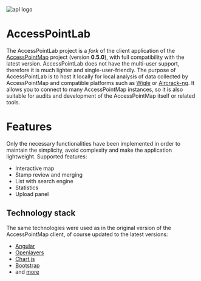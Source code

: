 ![apl logo](https://user-images.githubusercontent.com/46250989/146814923-b11b9e32-7f5e-4699-8c0a-56c445771ffb.png)
#  AccessPointLab

The AccessPointLab project is a *fork* of the client application of the [AccessPointMap](https://github.com/Krzysztofz01/AccessPointMap) project (version **0.5.0**), with full compatibility with the latest version. AccessPointLab does not have the multi-user support, therefore it is much lighter and single-user-friendly. The purpose of AccessPointLab is to host it locally for local analysis of data collected by AccessPointMap and compatible platforms such as [Wigle](https://github.com/wiglenet/wigle-wifi-wardriving) or [Aircrack-ng](https://github.com/aircrack-ng/aircrack-ng). It allows you to connect to many AccessPointMap instances, so it is also suitable for audits and development of the AccessPointMap itself or related tools.

# Features

Only the necessary functionalities have been implemented in order to maintain the simplicity, avoid complexity and make the application lightweight. Supported features:
- Interactive map
- Stamp review and merging
- List with search engine
- Statistics
- Upload panel

## Technology stack
The same technologies were used as in the original version of the AccessPointMap client, of course updated to the latest versions:
- [Angular](https://github.com/angular/angular)
- [Openlayers](https://github.com/openlayers/openlayers)
- [Chart.js](https://github.com/chartjs/Chart.js)
- [Bootstrap](https://github.com/twbs/bootstrap)
- and [more](https://github.com/Krzysztofz01/AccessPointLab/blob/main/package.json)